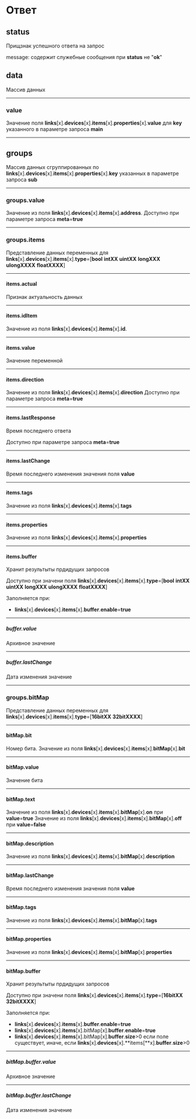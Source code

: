 # Ответ

## **status**

Прищзнак успешного ответа на запрос

message: содержит служебные сообщения при **status** не "**ok**"

## **data**

Массив данных

----

### **value**

Значение поля **links**[x].**devices**[x].**items**[x].**properties**[x].**value** для **key** указанного в параметре запроса **main**

----

## **groups**

Массив данных сгруппированных по **links**[x].**devices**[x].**items**[x].**properties**[x].**key** указанных в параметре запроса **sub**

----

### **groups**.**value**

Значение из поля **links**[x].**devices**[x].**items**[x].**address**.  Доступно при параметре запроса **meta**=**true**

----

### **groups**.**items**

Представление данных переменных для **links**[x].**devices**[x].**items**[x].**type**=[**bool** **intXX**  **uintXX**  **longXXX** **ulongXXXX** **floatXXXX**]

----

#### **items**.**actual**

Признак актуальность данных

----

#### **items**.**idItem**

Значение из поля **links**[x].**devices**[x].**items**[x].**id**.  

----

#### **items**.**value**

Значение переменной

----

#### **items**.**direction**

Значение из поля **links**[x].**devices**[x].**items**[x].**direction** Доступно при параметре запроса **meta**=**true**

----

#### **items**.**lastResponse**

Время последнего ответа

Доступно при параметре запроса **meta**=**true**

----

#### **items**.**lastChange**

Время последнего изменения значения поля **value**

----

#### **items**.**tags**

Значение из поля **links**[x].**devices**[x].**items**[x].**tags**

----

#### **items**.**properties**

Значение из поля **links**[x].**devices**[x].**items**[x].**properties**

----

#### **items**.**buffer**

Хранит результыты прдидущих запросов

Доступно при значени поля **links**[x].**devices**[x].**items**[x].**type**=[**bool** **intXX**  **uintXX**  **longXXX** **ulongXXXX** **floatXXXX**]

Заполняется при:

* **links**[x].**devices**[x].**items**[x].**buffer**.**enable**=**true**

----

##### **buffer**.**value**

Архивное значение

----

##### **buffer**.**lastChange**

Дата изменения значение

----

### **groups**.**bitMap**

Представление данных переменных для **links**[x].**devices**[x].**items**[x].**type**=[**16bitXX** **32bitXXXX**]

----

#### **bitMap**.**bit**

Номер бита. Значение из поля **links**[x].**devices**[x].**items**[x].**bitMap**[x].**bit**

----

#### **bitMap**.**value**

Значение бита

----

#### **bitMap**.**text**

Значение из поля **links**[x].**devices**[x].**items**[x].**bitMap**[x].**on** при **value**=**true**
Значение из поля **links**[x].**devices**[x].**items**[x].**bitMap**[x].**off** при **value**=**false**

----

#### **bitMap**.**description**

Значение из поля **links**[x].**devices**[x].**items**[x].**bitMap**[x].**description**

----

#### **bitMap**.**lastChange**

Время последнего изменения значения поля **value**

----

#### **bitMap**.**tags**

Значение из поля **links**[x].**devices**[x].**items**[x].**bitMap**[x].**tags**

----

#### **bitMap**.**properties**

Значение из поля **links**[x].**devices**[x].**items**[x].**bitMap**[x].**properties**

----

#### **bitMap**.**buffer**

Хранит результыты прдидущих запросов

Доступно при значени поля **links**[x].**devices**[x].**items**[x].**type**=[**16bitXX**  **32bitXXXX**]

Заполняется при:

* **links**[x].**devices**[x].**items**[x].**buffer**.**enable**=**true**
* **links**[x].**devices**[x].**items**[x].bitMap[x].**buffer**.**enable**=**true**
* **links**[x].**devices**[x].**items**[x].bitMap[x].**buffer**.**size**>0 если поле существует, иначе, если **links**[x].**devices**[x].**items[**x].**buffer**.**size**>0

----

##### **bitMap**.**buffer**.**value**

Архивное значение

----

##### **bitMap**.**buffer**.**lastChange**

Дата изменения значение
